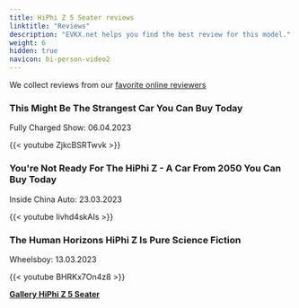 ```yaml
---
title: HiPhi Z 5 Seater reviews
linktitle: "Reviews"
description: "EVKX.net helps you find the best review for this model."
weight: 6
hidden: true
navicon: bi-person-video2
---
```

We collect reviews from our [favorite online reviewers](../../../../../guides/evreviewers/)

<div class="container text-center shadow p-2 pe-4 mb-5 bg-body-tertiary rounded border">
<h3>This Might Be The Strangest Car You Can Buy Today</h3>
<p>Fully Charged Show: 06.04.2023</p>

{{< youtube ZjkcBSRTwvk >}}

</div>
<div class="container text-center shadow p-2 pe-4 mb-5 bg-body-tertiary rounded border">
<h3>You're Not Ready For The HiPhi Z - A Car From 2050 You Can Buy Today</h3>
<p>Inside China Auto: 23.03.2023</p>

{{< youtube Iivhd4skAIs >}}

</div>
<div class="container text-center shadow p-2 pe-4 mb-5 bg-body-tertiary rounded border">
<h3>The Human Horizons HiPhi Z Is Pure Science Fiction</h3>
<p>Wheelsboy: 13.03.2023</p>

{{< youtube BHRKx7On4z8 >}}

</div>
<div class="mt-3 mb-3">
<a href="../gallery/" class="text-decoration-none text-black">
<strong><i class="bi-arrow-left"></i>Gallery  </strong>
</a>
<a href="../" class="text-decoration-none text-black float-end">
<strong>HiPhi Z 5 Seater <i class="bi-arrow-right"></i></strong>
</a>
</div>
